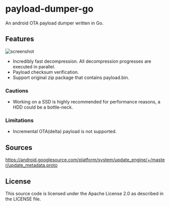 # payload-dumper-go

An android OTA payload dumper written in Go.

## Features

![screenshot](https://i.imgur.com/IJtwoWU.png)

- Incredibly fast decompression. All decompression progresses are executed in parallel.
- Payload checksum verification.
- Support original zip package that contains payload.bin.

### Cautions

- Working on a SSD is highly recommended for performance reasons, a HDD could be a bottle-neck.

### Limitations

- Incremental OTA(delta) payload is not supported.

## Sources

https://android.googlesource.com/platform/system/update_engine/+/master/update_metadata.proto

## License

This source code is licensed under the Apache License 2.0 as described in the LICENSE file.
